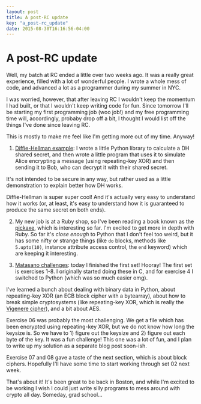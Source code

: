 ```yaml
---
layout: post
title: A post-RC update
key: "a_post-rc_update"
date: 2015-08-30T16:16:56-04:00
---
```


# A post-RC update

Well, my batch at RC ended a little over two weeks ago. It was a really
great experience, filled with a lot of wonderful people. I wrote a whole
mess of code, and advanced a lot as a programmer during my summer in NYC.

I was worried, however, that after leaving RC I wouldn't keep the momentum
I had built, or that I wouldn't keep writing code for fun. Since tomorrow
I'll be starting my first programming job (woo job!) and my free
programming time will, accordingly, probaby drop off a bit, I thought
I would list off the things I've done since leaving RC.

This is mostly to make me feel like I'm getting more out of my time.
Anyway!

1) [Diffie-Hellman
example](https://github.com/aliceriot/crypto_primitives/tree/master/diffie-hellman):
I wrote a little Python library to calculate a DH shared secret, and then
wrote a little program that uses it to simulate Alice encrypting a message
(using repeating-key XOR) and then sending it to Bob, who can decrypt it
with their shared secret.

It's not intended to be secure in any way, but rather used as a little
demonstration to explain better how DH works.

Diffie-Hellman is super super cool! And it's actually very easy to
understand how it works (or, at least, it's easy to understand how it is
guaranteed to produce the same secret on both ends).

2) My new job is at a Ruby shop, so I've been reading a book known as the
[pickaxe](https://pragprog.com/book/ruby/programming-ruby), which is
interesting so far. I'm excited to get more in depth with Ruby. So far
it's *close enough* to Python that I don't feel too weird, but it has some
nifty or strange things (like `do` blocks, methods like `5.upto(10)`,
instance attribute access control, the `end` keyword) which are keeping it
interesting.

3) [Matasano challenges](https://github.com/aliceriot/CryptoPals): today
I finished the first set! Hooray! The first set is exercises 1-8.
I originally started doing these in C, and for exercise 4 I switched to
Python (which was so much easier omg).

I've learned a bunch about dealing with binary data in Python, about
repeating-key XOR (an ECB block cipher with a bytearray), about how to
break simple cryptosystems (like repeating-key XOR, which is really the
[Vigenere cipher](https://en.wikipedia.org/wiki/Vigen%C3%A8re_cipher)),
and a bit about AES.

Exercise 06 was probably the most challenging. We get a file which has
been encrypted using repeating-key XOR, but we do not know how long the
keysize is. So we have to 1) figure out the keysize and 2) figure out each
byte of the key. It was a fun challenge! This one was a lot of fun, and
I plan to write up my solution as a separate blog post soon-ish.

Exercise 07 and 08 gave a taste of the next section, which is about block
ciphers. Hopefully I'll have some time to start working through set 02
next week.

That's about it! It's been great to be back in Boston, and while I'm
excited to be working I wish I could just write silly programs to mess
around with crypto all day. Someday, grad school...
